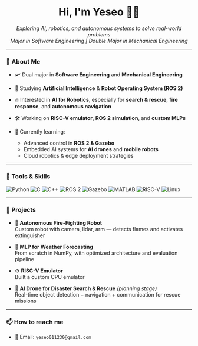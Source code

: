 <h1 align="center">Hi, I'm Yeseo 👋🏻</h1>
<p align="center">
  <em>Exploring AI, robotics, and autonomous systems to solve real-world problems</em><br>
  <em>Major in Software Engineering | Double Major in Mechanical Engineering</em>
</p>

---

### 🚀 About Me
- 🛩️ Dual major in **Software Engineering** and **Mechanical Engineering**
  
- 🧠 Studying **Artificial Intelligence** & **Robot Operating System (ROS 2)**
  
- 🔥 Interested in **AI for Robotics**, especially for **search & rescue**, **fire response**, and **autonomous navigation**
  
- 🛠️ Working on **RISC-V emulator**, **ROS 2 simulation**, and **custom MLPs**
  
- 🌱 Currently learning:
  - Advanced control in **ROS 2 & Gazebo**
  - Embedded AI systems for **AI drones** and **mobile robots**
  - Cloud robotics & edge deployment strategies

---

### 🧰 Tools & Skills
![Python](https://img.shields.io/badge/Python-3776AB?style=flat&logo=python&logoColor=white)
![C](https://img.shields.io/badge/C-00599C?style=flat&logo=c&logoColor=white)
![C++](https://img.shields.io/badge/C++-00599C?style=flat&logo=c%2b%2b&logoColor=white)
![ROS 2](https://img.shields.io/badge/ROS2-22314E?style=flat&logo=ros&logoColor=white)
![Gazebo](https://img.shields.io/badge/Gazebo-808080?style=flat)
![MATLAB](https://img.shields.io/badge/MATLAB-0076A8?style=flat)
![RISC-V](https://img.shields.io/badge/RISC--V-000000?style=flat&logo=riscv&logoColor=white)
![Linux](https://img.shields.io/badge/Linux-FCC624?style=flat&logo=linux&logoColor=black)

---

### 📂 Projects
- 🔧 **Autonomous Fire-Fighting Robot**  
  Custom robot with camera, lidar, arm — detects flames and activates extinguisher

- 🧠 **MLP for Weather Forecasting**  
  From scratch in NumPy, with optimized architecture and evaluation pipeline

- ⚙️ **RISC-V Emulator**  
  Built a custom CPU emulator 

- 🤖 **AI Drone for Disaster Search & Rescue** *(planning stage)*  
  Real-time object detection + navigation + communication for rescue missions

---

### 📫 How to reach me
- 📧 Email: `yeseo011230@gmail.com`


